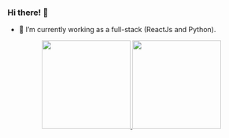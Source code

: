 ### Hi there! 👋

- 🔭 I’m currently working as a full-stack (ReactJs and Python).

<div align="center">
  <a href="https://github.com/BaldezPatrick">
  <img height="180em" src="https://github-readme-stats.vercel.app/api?username=BaldezPatrick&show_icons=true&theme=dracula&include_all_commits=true&count_private=true"/>
  <img height="180em" src="https://github-readme-stats.vercel.app/api/top-langs/?username=BaldezPatrick&layout=compact&langs_count=7&theme=dracula"/>
</div>
